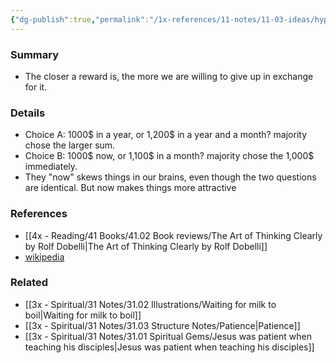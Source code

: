 ```yaml
---
{"dg-publish":true,"permalink":"/1x-references/11-notes/11-03-ideas/hyperbolic-discounting/","title":"Hyperbolic Discounting","created":"2024-02-14T20:18:30.035+03:00","updated":"2024-02-14T20:18:30.035+03:00"}
---
```



### Summary
- The closer a reward is, the more we are willing to give up in exchange for it.

### Details
- Choice A: 1000$ in a year, or 1,200$ in a year and a month? majority chose the larger sum.
- Choice B: 1000$ now, or 1,100$ in a month? majority chose the 1,000$ immediately.
- They "now" skews things in our brains, even though the two questions are identical. But now makes things more attractive

### References
- [[4x - Reading/41 Books/41.02 Book reviews/The Art of Thinking Clearly by Rolf Dobelli\|The Art of Thinking Clearly by Rolf Dobelli]]
- [wikipedia](https://en.wikipedia.org/wiki/Hyperbolic_discounting)

### Related
- [[3x - Spiritual/31 Notes/31.02 Illustrations/Waiting for milk to boil\|Waiting for milk to boil]]
- [[3x - Spiritual/31 Notes/31.03 Structure Notes/Patience\|Patience]]
- [[3x - Spiritual/31 Notes/31.01 Spiritual Gems/Jesus was patient when teaching his disciples\|Jesus was patient when teaching his disciples]]
